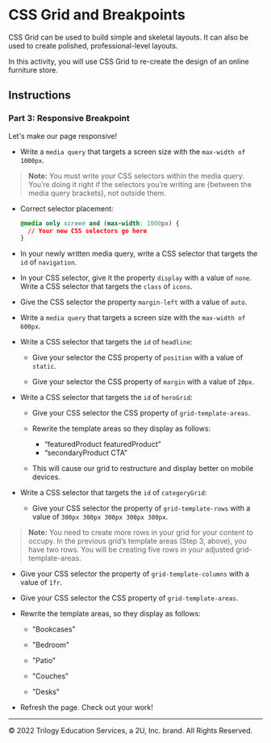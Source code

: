 # CSS Grid and Breakpoints

CSS Grid can be used to build simple and skeletal layouts. It can also be used to create polished, professional-level layouts.

In this activity, you will use CSS Grid to re-create the design of an online furniture store.

## Instructions

### Part 3: Responsive Breakpoint

Let's make our page responsive!

* Write a `media query` that targets a screen size with the `max-width of 1000px`.

> **Note:** You must write your CSS selectors within the media query. You’re doing it right if the selectors you’re writing are {between the media query brackets}, not outside them. 

* Correct selector placement:

  ```css 
  @media only screen and (max-width: 1000px) {
    // Your new CSS selectors go here
  }
  ``` 

* In your newly written media query, write a CSS selector that targets the `id` of `navigation`.

* In your CSS selector, give it the property `display` with a value of `none`. Write a CSS selector that targets the `class` of `icons`.

* Give the CSS selector the property `margin-left` with a value of `auto`.

* Write a `media query` that targets a screen size with the `max-width of 600px`.

* Write a CSS selector that targets the `id` of `headline`:

  * Give your selector the CSS property of `position` with a value of `static`.

  * Give your selector the CSS property of `margin` with a value of `20px`.

* Write a CSS selector that targets the `id` of `heroGrid`: 

  * Give your CSS selector the CSS property of `grid-template-areas`.

  * Rewrite the template areas so they display as follows:

    * “featuredProduct featuredProduct”
    * “secondaryProduct CTA”

  * This will cause our grid to restructure and display better on mobile devices.

* Write a CSS selector that targets the `id` of `categoryGrid`: 

  * Give your CSS selector the property of `grid-template-rows` with a value of `300px 300px 300px 300px 300px`. 

> **Note:** You need to create more rows in your grid for your content to occupy. In the previous grid’s template areas (Step 3, above), you have two rows. You will be creating five rows in your adjusted grid-template-areas.

* Give your CSS selector the property of `grid-template-columns` with a value of `1fr`.

* Give your CSS selector the CSS property of `grid-template-areas`.

* Rewrite the template areas, so they display as follows:

  * "Bookcases"

  * "Bedroom"

  * "Patio"

  * "Couches"
  
  * "Desks"

* Refresh the page. Check out your work!  

---

© 2022 Trilogy Education Services, a 2U, Inc. brand. All Rights Reserved.